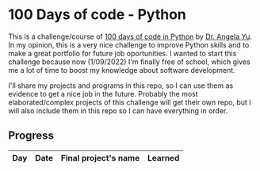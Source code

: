 # 100 Days of code - Python

This is a challenge/course of [100 days of code in Python](https://www.udemy.com/course/100-days-of-code/) by [Dr. Angela Yu](https://www.udemy.com/user/4b4368a3-b5c8-4529-aa65-2056ec31f37e/). In my opinion, this is a very nice challenge to improve Python skills and to make a great portfolio for future job oportunities. I wanted to start this challenge because now (1/09/2022) I'm finally free of school, which gives me a lot of time to boost my knowledge about software development.

I'll share my projects and programs in this repo, so I can use them as evidence to get a nice job in the future. Probably the most elaborated/complex projects of this challenge will get their own repo, but I will also include them in this repo so I can have everything in order.

## Progress

| Day | Date | Final project's name | Learned |
| --- | --- | --- | --- |